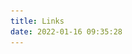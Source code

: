 ```yaml
---
title: Links
date: 2022-01-16 09:35:28
---
```


<div class="post-body">
   <div id="Links">
      <style>
         .links-content{
         margin-top:1rem;
         }
         .link-navigation::after {
         content: "";
         display: block;
         clear: both;
         }
         .noticecard {
         width: 90%;
         font-size: 1rem;
         padding: 10px 20px;
         border-radius: 4px;
         transition-duration: 0.15s;
         margin-bottom: 1rem;
         margin: auto;
         display:flex;
         }
         .card {
         width: 80%;
         font-size: 1rem;
         padding: 10px 20px;
         border-radius: 4px;
         transition-duration: 0.15s;
         margin-bottom: 1rem;
         margin: auto;
         display:flex;
         }
         .card:hover {
         transform: scale(1.1);
         box-shadow: 0 2px 6px 0 rgba(0, 0, 0, 0.12), 0 0 6px 0 rgba(0, 0, 0, 0.04);
         }
         .card a {
         border:none;
         }
         .card .ava {
         width: 3rem!important;
         height: 3rem!important;
         margin:0!important;
         margin-right: 1em!important;
         margin: auto;
         border-radius:4px;
         }
         .card .card-header {
         font-style: italic;
         overflow: hidden;
         width: 100%;
         }
         .card .card-header a {
         font-style: normal;
         color: #000000;
         font-weight: bold;
         text-decoration: none;
         }
        
        .card .card-header-stop a {
         font-style: normal;
         color: red;
         font-weight: bold;
         text-decoration: none;
         }
         .card .card-header a:hover {
         color: #8696a7;
         text-decoration: none;
         }
         .card .card-header .info .information{
         font-style:normal;
         color:#a3a3a3;
         font-size:14px;
         min-width: 0;
         overflow: hidden;
         white-space: nowrap;
         }
         .notice {
         font-style: normal;
         color: #000000;
         font-weight: bold;
         text-decoration: none;
         }
      </style>
      <div class="links-content">
         <div class="link-navigation">
            <div class="card">
               <img class="ava" src="index/Kazuha.jpg" />
               <div class="card-header-stop">
                  <div>
                     <a rel="nofollow" href="https://kaze-kazuha.top/">Kazuha的博客 (博客已停运)</a>
                  </div>
                  <div class="info">注意: 此博客因服务器停止运行而关闭,仅留做纪念</div>
               </div>
            </div> 
         </div>        
         <div class="link-navigation">
            <div class="card">
               <img class="ava" src="https://www.solitude21.cn/images/avatar.gif" />
               <div class="card-header">
                  <div>
                     <a rel="nofollow" href="https://www.solitude21.cn">A Time Soliloquy</a>
                  </div>
                  <div class="info">大学牲,喜欢画画,游戏爱好者</div>
               </div>
            </div> 
         </div>        
        <div class="link-navigation">
            <div class="card">
               <img class="ava" src="https://leoz.work/images/author.jpg" />
               <div class="card-header">
                  <div>
                     <a rel="nofollow" href="https://leoz.work">leoz.work</a>
                  </div>
                  <div class="info">Leo,中国科学院大学,软件工程</div>
               </div>
            </div> 
         </div>        
      </div>
   </div>
</div>

---

### 友情链接提交说明

* 您的网站已稳定运行，且有一定的文章量
* 原创、技术、设计类网站优先考虑
* 不收录有反动、色情、赌博等不良内容或提供不良内容链接的网站
* 您需要将本站链接放置在您的网站中

### 友情链接提交格式

* 网站链接: https://blog.mickeymiao.top
* 网站图标Url: https://blog.mickeymiao.top/images/avatar.png
* 网站名称: 米奇淼淼屋 MickeyMiao
* 个人/网站介绍: 保持独立思考,不卑不亢不怂